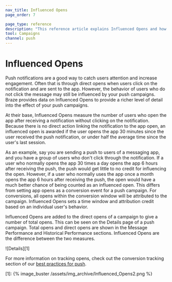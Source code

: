 ```yaml
---
nav_title: Influenced Opens
page_order: 7

page_type: reference
description: "This reference article explains Influenced Opens and how you can track them to provide a richer level of detail into the effect of your push campaigns."
tool: Campaigns
channel: push
---
```

# Influenced Opens

Push notifications are a good way to catch users attention and increase engagement. Often that is through direct opens when users click on the notification and are sent to the app. However, the behavior of users who do not click the message may still be influenced by your push campaigns. Braze provides data on Influenced Opens to provide a richer level of detail into the effect of your push campaigns. 

At their base, Influenced Opens measure the number of users who open the app after receiving a notification without clicking on the notification. Because there is no direct action linking the notification to the app open, an influenced open is awarded if the user opens the app 30 minutes since the user received the push notification, or under half the average time since the user's last session.

As an example, say you are sending a push to users of a messaging app, and you have a group of users who don't click through the notification. If a user who normally opens the app 30 times a day opens the app 6 hours after receiving the push, the push would get little to no credit for influencing the open. However, if a user who normally uses the app once a month opens the app 6 hours after receiving the push, the open would have a much better chance of being counted as an influenced open. This differs from setting app opens as a conversion event for a push campaign. For conversions, all opens within the conversion window will be attributed to the campaign. Influenced Opens sets a time window and attribution credit based on an individual user's behavior.

Influenced Opens are added to the direct opens of a campaign to give a number of total opens. This can be seen on the Details page of a push campaign. Total opens and direct opens are shown in the Message Performance and Historical Performance sections. Influenced Opens are the difference between the two measures.

![Details][1]

For more information on tracking opens, check out the conversion tracking section of our [best practices for push][bp].

[bp]: {{site.baseurl}}/user_guide/message_building_by_channel/push/best_practices/
[1]: {% image_buster /assets/img_archive/Influenced_Opens2.png %}
